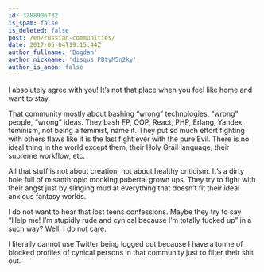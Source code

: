 ```yaml
---
id: 3288906732
is_spam: false
is_deleted: false
post: /en/russian-communities/
date: 2017-05-04T19:15:44Z
author_fullname: 'Bogdan'
author_nickname: 'disqus_PBtyM5n2ky'
author_is_anon: false
---
```


<p>I absolutely agree with you! It’s not that place when you feel like home and want to stay.</p><p>That community mostly about bashing “wrong” technologies, “wrong” people, “wrong” ideas. They bash FP, OOP, React, PHP, Erlang, Yandex, feminism, not being a feminist, name it. They put so much effort fighting with others flaws like it is the last fight ever with the pure Evil. There is no ideal thing in the world except them, their Holy Grail language, their supreme workflow, etc.</p><p>All that stuff is not about creation, not about healthy criticism. It’s a dirty hole full of misanthropic mocking pubertal grown ups. They try to fight with their angst just by slinging mud at everything that doesn’t fit their ideal anxious fantasy worlds.</p><p>I do not want to hear that lost teens confessions. Maybe they try to say “Help me! I’m stupidly rude and cynical because I’m totally fucked up” in a such way? Well, I do not care.</p><p>I literally cannot use Twitter being logged out because I have a tonne of blocked profiles of cynical persons in that community just to filter their shit out.</p>
